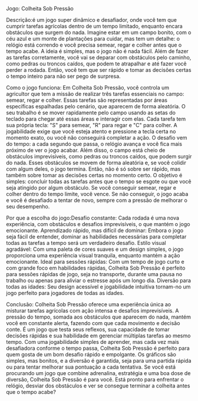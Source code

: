 Jogo: Colheita Sob Pressão

Descrição:é um jogo super dinâmico e desafiador, onde você tem que cumprir tarefas agrícolas dentro de um tempo limitado, enquanto encara obstáculos que surgem do nada. Imagine estar em um campo bonito, com o céu azul e um monte de plantações para cuidar, mas tem um detalhe: o relógio está correndo e você precisa semear, regar e colher antes que o tempo acabe.
A ideia é simples, mas o jogo não é nada fácil. Além de fazer as tarefas corretamente, você vai se deparar com obstáculos pelo caminho, como pedras ou troncos caídos, que podem te atrapalhar e até fazer você perder a rodada. Então, você tem que ser rápido e tomar as decisões certas o tempo inteiro para não ser pego de surpresa.

Como o jogo funciona:
Em Colheita Sob Pressão, você controla um agricultor que tem a missão de realizar três tarefas essenciais no campo: semear, regar e colher. Essas tarefas são representadas por áreas específicas espalhadas pelo cenário, que aparecem de forma aleatória. O seu trabalho é se mover rapidamente pelo campo usando as setas do teclado para chegar até essas áreas e interagir com elas.
Cada tarefa tem sua própria tecla: "S" para semear, "R" para regar e "C" para colher. A jogabilidade exige que você esteja atento e pressione a tecla certa no momento exato, ou você não conseguirá completar a ação.
O desafio vem do tempo: a cada segundo que passa, o relógio avança e você fica mais próximo de ver o jogo acabar. Além disso, o campo está cheio de obstáculos imprevisíveis, como pedras ou troncos caídos, que podem surgir do nada. Esses obstáculos se movem de forma aleatória e, se você colidir com algum deles, o jogo termina. Então, não é só sobre ser rápido, mas também sobre tomar as decisões certas no momento certo.
O objetivo é simples: concluir todas as tarefas antes que o tempo se esgote ou que você seja atingido por algum obstáculo. Se você conseguir semear, regar e colher dentro do tempo limite, você vence. Se não conseguir, o jogo acaba e você é desafiado a tentar de novo, sempre com a pressão de melhorar o seu desempenho.

Por que a escolha do jogo:Desafio constante: Cada rodada é uma nova experiência, com obstáculos e desafios imprevisíveis, o que mantém o jogo emocionante.
Aprendizado rápido, mas difícil de dominar: Embora o jogo seja fácil de entender, dominar as habilidades necessárias para completar todas as tarefas a tempo será um verdadeiro desafio.
Estilo visual agradável: Com uma paleta de cores suaves e um design simples, o jogo proporciona uma experiência visual tranquila, enquanto mantém a ação emocionante.
Ideal para sessões rápidas: Com um tempo de jogo curto e com grande foco em habilidades rápidas, Colheita Sob Pressão é perfeito para sessões rápidas de jogo, seja no transporte, durante uma pausa no trabalho ou apenas para aliviar o estresse após um longo dia.
Diversão para todas as idades: Seu design acessível e jogabilidade intuitiva tornam-no um jogo perfeito para jogadores de todas as idades.

Conclusão:
Colheita Sob Pressão oferece uma experiência única ao misturar tarefas agrícolas com ação intensa e desafios imprevisíveis. A pressão do tempo, somada aos obstáculos que aparecem do nada, mantém você em constante alerta, fazendo com que cada movimento e decisão conte. É um jogo que testa seus reflexos, sua capacidade de tomar decisões rápidas e sua habilidade em gerenciar múltiplas tarefas ao mesmo tempo.
Com uma jogabilidade simples de aprender, mas cada vez mais desafiadora conforme o tempo passa, Colheita Sob Pressão é perfeito para quem gosta de um bom desafio rápido e empolgante. Os gráficos são simples, mas bonitos, e a diversão é garantida, seja para uma partida rápida ou para tentar melhorar sua pontuação a cada tentativa.
Se você está procurando um jogo que combine adrenalina, estratégia e uma boa dose de diversão, Colheita Sob Pressão é para você. Está pronto para enfrentar o relógio, desviar dos obstáculos e ver se consegue terminar a colheita antes que o tempo acabe?
